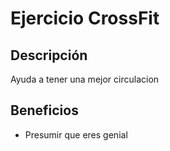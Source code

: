# Ejercicio CrossFit

## Descripción
Ayuda a tener una mejor circulacion

## Beneficios
- Presumir que eres genial